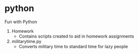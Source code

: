 # python
Fun with Python

1. Homework
   - Contains scripts created to aid in homework assignments
2. militarytime.py
   - Converts military time to standard time for lazy people
